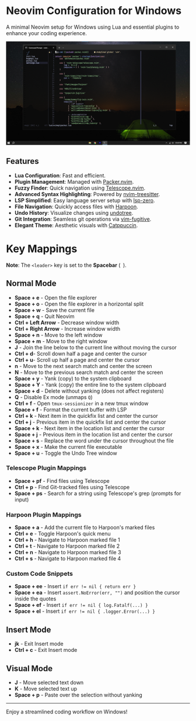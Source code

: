 # Neovim Configuration for Windows

A minimal Neovim setup for Windows using Lua and essential plugins to enhance your coding experience.

![Neovim Configuration Screenshot](./nvimup.png)

## Features

- **Lua Configuration**: Fast and efficient.
- **Plugin Management**: Managed with [Packer.nvim](https://github.com/wbthomason/packer.nvim).
- **Fuzzy Finder**: Quick navigation using [Telescope.nvim](https://github.com/nvim-telescope/telescope.nvim).
- **Advanced Syntax Highlighting**: Powered by [nvim-treesitter](https://github.com/nvim-treesitter/nvim-treesitter).
- **LSP Simplified**: Easy language server setup with [lsp-zero](https://github.com/VonHeikemen/lsp-zero.nvim).
- **File Navigation**: Quickly access files with [Harpoon](https://github.com/ThePrimeagen/harpoon).
- **Undo History**: Visualize changes using [undotree](https://github.com/mbbill/undotree).
- **Git Integration**: Seamless git operations via [vim-fugitive](https://github.com/tpope/vim-fugitive).
- **Elegant Theme**: Aesthetic visuals with [Catppuccin](https://github.com/catppuccin/nvim).

# Key Mappings

**Note**: The `<leader>` key is set to the **Spacebar** (` `).

## Normal Mode

- **Space + e** - Open the file explorer
- **Space + o** - Open the file explorer in a horizontal split
- **Space + w** - Save the current file
- **Space + q** - Quit Neovim
- **Ctrl + Left Arrow** - Decrease window width
- **Ctrl + Right Arrow** - Increase window width
- **Space + n** - Move to the left window
- **Space + m** - Move to the right window
- **J** - Join the line below to the current line without moving the cursor
- **Ctrl + d**- Scroll down half a page and center the cursor
- **Ctrl + u**- Scroll up half a page and center the cursor
- **n** - Move to the next search match and center the screen
- **N** - Move to the previous search match and center the screen
- **Space + y** - Yank (copy) to the system clipboard
- **Space + Y** - Yank (copy) the entire line to the system clipboard
- **Space + d** - Delete without yanking (does not affect registers)
- **Q** - Disable Ex mode (unmaps `Q`)
- **Ctrl + f** - Open `tmux-sessionizer` in a new tmux window
- **Space + f** - Format the current buffer with LSP
- **Ctrl + k** - Next item in the quickfix list and center the cursor
- **Ctrl + j** - Previous item in the quickfix list and center the cursor
- **Space + k** - Next item in the location list and center the cursor
- **Space + j** - Previous item in the location list and center the cursor
- **Space + s** - Replace the word under the cursor throughout the file
- **Space + x** - Make the current file executable
- **Space + u** - Toggle the Undo Tree window

### Telescope Plugin Mappings

- **Space + pf** - Find files using Telescope
- **Ctrl + p** - Find Git-tracked files using Telescope
- **Space + ps** - Search for a string using Telescope's grep (prompts for input)

### Harpoon Plugin Mappings

- **Space + a** - Add the current file to Harpoon's marked files
- **Ctrl + e** - Toggle Harpoon's quick menu
- **Ctrl + h** - Navigate to Harpoon marked file 1
- **Ctrl + t** - Navigate to Harpoon marked file 2
- **Ctrl + n** - Navigate to Harpoon marked file 3
- **Ctrl + s** - Navigate to Harpoon marked file 4

### Custom Code Snippets

- **Space + ee** - Insert `if err != nil { return err }`
- **Space + ea** - Insert `assert.NoError(err, "")` and position the cursor inside the quotes
- **Space + ef** - Insert `if err != nil { log.Fatalf(...) }`
- **Space + el** - Insert `if err != nil { .logger.Error(...) }`

## Insert Mode

- **jk** - Exit Insert mode
- **Ctrl + c** - Exit Insert mode

## Visual Mode

- **J** - Move selected text down
- **K** - Move selected text up
- **Space + p** - Paste over the selection without yanking

---

Enjoy a streamlined coding workflow on Windows!

